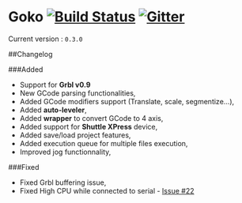 # Goko [![Build Status](https://travis-ci.org/cncgoko/Goko.svg?branch=master)](https://travis-ci.org/cncgoko/Goko) [![Gitter](https://badges.gitter.im/Join%20Chat.svg)](https://gitter.im/cncgoko/Goko?utm_source=badge&utm_medium=badge&utm_campaign=pr-badge&utm_content=body_badge)

Current version  : ```0.3.0```


##Changelog

###Added
- Support for **Grbl v0.9**
- New GCode parsing functionalities,
- Added GCode modifiers support (Translate, scale, segmentize...),
- Added **auto-leveler**,
- Added **wrapper** to convert GCode to 4 axis,
- Added support for **Shuttle XPress** device,
- Added save/load project features,
- Added execution queue for multiple files execution,
- Improved jog functionnality,

###Fixed
- Fixed Grbl buffering issue, 
- Fixed High CPU while connected to serial - [Issue #22](https://github.com/cncgoko/Goko/issues/22)
